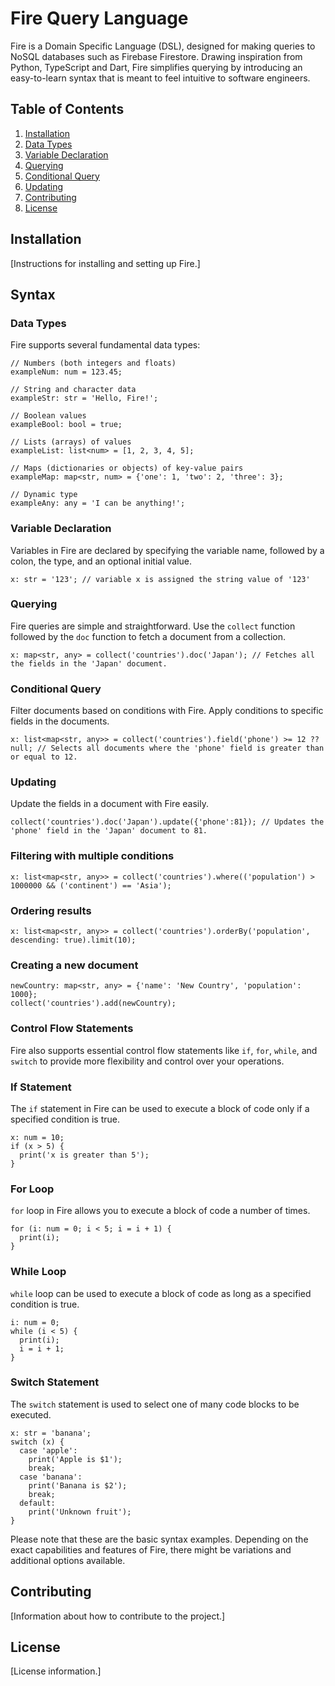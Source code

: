 # Fire Query Language

Fire is a Domain Specific Language (DSL), designed for making queries to NoSQL databases such as Firebase Firestore. Drawing inspiration from Python, TypeScript and Dart, Fire simplifies querying by introducing an easy-to-learn syntax that is meant to feel intuitive to software engineers.

## Table of Contents

1. [Installation](#installation)
2. [Data Types](#data-types)
3. [Variable Declaration](#variable-declaration)
4. [Querying](#querying)
5. [Conditional Query](#conditional-query)
6. [Updating](#updating)
7. [Contributing](#contributing)
8. [License](#license)

## Installation

[Instructions for installing and setting up Fire.]

## Syntax

### Data Types

Fire supports several fundamental data types:

```fire
// Numbers (both integers and floats)
exampleNum: num = 123.45;

// String and character data
exampleStr: str = 'Hello, Fire!';

// Boolean values
exampleBool: bool = true;

// Lists (arrays) of values
exampleList: list<num> = [1, 2, 3, 4, 5];

// Maps (dictionaries or objects) of key-value pairs
exampleMap: map<str, num> = {'one': 1, 'two': 2, 'three': 3};

// Dynamic type
exampleAny: any = 'I can be anything!';
```

### Variable Declaration

Variables in Fire are declared by specifying the variable name, followed by a colon, the type, and an optional initial value.

```fire
x: str = '123'; // variable x is assigned the string value of '123'
```

### Querying

Fire queries are simple and straightforward. Use the `collect` function followed by the `doc` function to fetch a document from a collection.

```fire
x: map<str, any> = collect('countries').doc('Japan'); // Fetches all the fields in the 'Japan' document.
```

### Conditional Query

Filter documents based on conditions with Fire. Apply conditions to specific fields in the documents.

```fire
x: list<map<str, any>> = collect('countries').field('phone') >= 12 ?? null; // Selects all documents where the 'phone' field is greater than or equal to 12.
```

### Updating

Update the fields in a document with Fire easily.

```fire
collect('countries').doc('Japan').update({'phone':81}); // Updates the 'phone' field in the 'Japan' document to 81.
```

### Filtering with multiple conditions

```fire
x: list<map<str, any>> = collect('countries').where(('population') > 1000000 && ('continent') == 'Asia');
```

### Ordering results

```fire
x: list<map<str, any>> = collect('countries').orderBy('population', descending: true).limit(10);
```

### Creating a new document

```fire
newCountry: map<str, any> = {'name': 'New Country', 'population': 1000};
collect('countries').add(newCountry);
```

### Control Flow Statements

Fire also supports essential control flow statements like `if`, `for`, `while`, and `switch` to provide more flexibility and control over your operations.

### If Statement

The `if` statement in Fire can be used to execute a block of code only if a specified condition is true.

```fire
x: num = 10;
if (x > 5) {
  print('x is greater than 5');
}
```

### For Loop

`for` loop in Fire allows you to execute a block of code a number of times.

```fire
for (i: num = 0; i < 5; i = i + 1) {
  print(i);
}
```

### While Loop

`while` loop can be used to execute a block of code as long as a specified condition is true.

```fire
i: num = 0;
while (i < 5) {
  print(i);
  i = i + 1;
}
```

### Switch Statement

The `switch` statement is used to select one of many code blocks to be executed.

```fire
x: str = 'banana';
switch (x) {
  case 'apple':
    print('Apple is $1');
    break;
  case 'banana':
    print('Banana is $2');
    break;
  default:
    print('Unknown fruit');
}
```
Please note that these are the basic syntax examples. Depending on the exact capabilities and features of Fire, there might be variations and additional options available.

## Contributing

[Information about how to contribute to the project.]

## License

[License information.]
